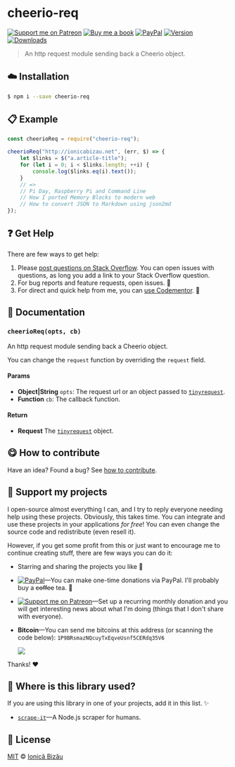 
# cheerio-req

 [![Support me on Patreon][badge_patreon]][patreon] [![Buy me a book][badge_amazon]][amazon] [![PayPal][badge_paypal_donate]][paypal-donations] [![Version](https://img.shields.io/npm/v/cheerio-req.svg)](https://www.npmjs.com/package/cheerio-req) [![Downloads](https://img.shields.io/npm/dt/cheerio-req.svg)](https://www.npmjs.com/package/cheerio-req)

> An http request module sending back a Cheerio object.

## :cloud: Installation

```sh
$ npm i --save cheerio-req
```


## :clipboard: Example



```js
const cheerioReq = require("cheerio-req");

cheerioReq("http://ionicabizau.net", (err, $) => {
    let $links = $("a.article-title");
    for (let i = 0; i < $links.length; ++i) {
        console.log($links.eq(i).text());
    }
    // =>
    // Pi Day, Raspberry Pi and Command Line
    // How I ported Memory Blocks to modern web
    // How to convert JSON to Markdown using json2md
});
```

## :question: Get Help

There are few ways to get help:

 1. Please [post questions on Stack Overflow](https://stackoverflow.com/questions/ask). You can open issues with questions, as long you add a link to your Stack Overflow question.
 2. For bug reports and feature requests, open issues. :bug:
 3. For direct and quick help from me, you can [use Codementor](https://www.codementor.io/johnnyb). :rocket:


## :memo: Documentation


### `cheerioReq(opts, cb)`
An http request module sending back a Cheerio object.

You can change the `request` function by overriding the `request` field.

#### Params
- **Object|String** `opts`: The request url or an object passed to [`tinyrequest`](https://github.com/IonicaBizau/tinyreq).
- **Function** `cb`: The callback function.

#### Return
- **Request** The [`tinyrequest`](https://github.com/IonicaBizau/tinyreq) object.



## :yum: How to contribute
Have an idea? Found a bug? See [how to contribute][contributing].


## :sparkling_heart: Support my projects

I open-source almost everything I can, and I try to reply everyone needing help using these projects. Obviously,
this takes time. You can integrate and use these projects in your applications *for free*! You can even change the source code and redistribute (even resell it).

However, if you get some profit from this or just want to encourage me to continue creating stuff, there are few ways you can do it:

 - Starring and sharing the projects you like :rocket:
 - [![PayPal][badge_paypal]][paypal-donations]—You can make one-time donations via PayPal. I'll probably buy a ~~coffee~~ tea. :tea:
 - [![Support me on Patreon][badge_patreon]][patreon]—Set up a recurring monthly donation and you will get interesting news about what I'm doing (things that I don't share with everyone).
 - **Bitcoin**—You can send me bitcoins at this address (or scanning the code below): `1P9BRsmazNQcuyTxEqveUsnf5CERdq35V6`

    ![](https://i.imgur.com/z6OQI95.png)

Thanks! :heart:


## :dizzy: Where is this library used?
If you are using this library in one of your projects, add it in this list. :sparkles:


 - [`scrape-it`](https://github.com/IonicaBizau/scrape-it#readme)—A Node.js scraper for humans.

## :scroll: License

[MIT][license] © [Ionică Bizău][website]

[badge_patreon]: http://ionicabizau.github.io/badges/patreon.svg
[badge_amazon]: http://ionicabizau.github.io/badges/amazon.svg
[badge_paypal]: http://ionicabizau.github.io/badges/paypal.svg
[badge_paypal_donate]: http://ionicabizau.github.io/badges/paypal_donate.svg
[patreon]: https://www.patreon.com/ionicabizau
[amazon]: http://amzn.eu/hRo9sIZ
[paypal-donations]: https://www.paypal.com/cgi-bin/webscr?cmd=_s-xclick&hosted_button_id=RVXDDLKKLQRJW
[donate-now]: http://i.imgur.com/6cMbHOC.png

[license]: http://showalicense.com/?fullname=Ionic%C4%83%20Biz%C4%83u%20%3Cbizauionica%40gmail.com%3E%20(https%3A%2F%2Fionicabizau.net)&year=2016#license-mit
[website]: https://ionicabizau.net
[contributing]: /CONTRIBUTING.md
[docs]: /DOCUMENTATION.md
